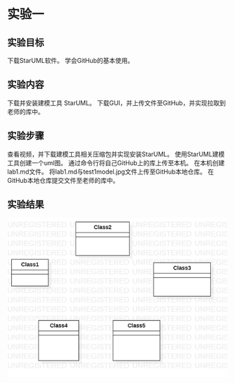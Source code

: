 # 实验一

## 实验目标
下载StarUML软件。
学会GitHub的基本使用。
## 实验内容
下载并安装建模工具 StarUML。
下载GUI，并上传文件至GitHub，并实现拉取到老师的库中。
## 实验步骤
查看视频，并下载建模工具相关压缩包并实现安装StarUML。
使用StarUML建模工具创建一个uml图。
通过命令行将自己GitHub上的库上传至本机。
在本机创建lab1.md文件。
将lab1.md与test1model.jpg文件上传至GitHub本地仓库。
在GitHub本地仓库提交文件至老师的库中。

## 实验结果

![第一个UML图](./test1model.jpg)
